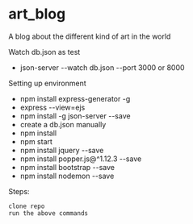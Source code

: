 # art_blog
A blog about the different kind of art in the world

Watch db.json as test

  -  json-server --watch db.json --port 3000 or 8000

Setting up environment

  -  npm install express-generator -g
  -  express --view=ejs
  -  npm install -g json-server --save
  -  create a db.json manually
  -  npm install
  -  npm start
  -  npm install jquery --save
  -  npm install popper.js@^1.12.3 --save
  -  npm install bootstrap --save
  -  npm install nodemon --save

Steps:

    clone repo
    run the above commands